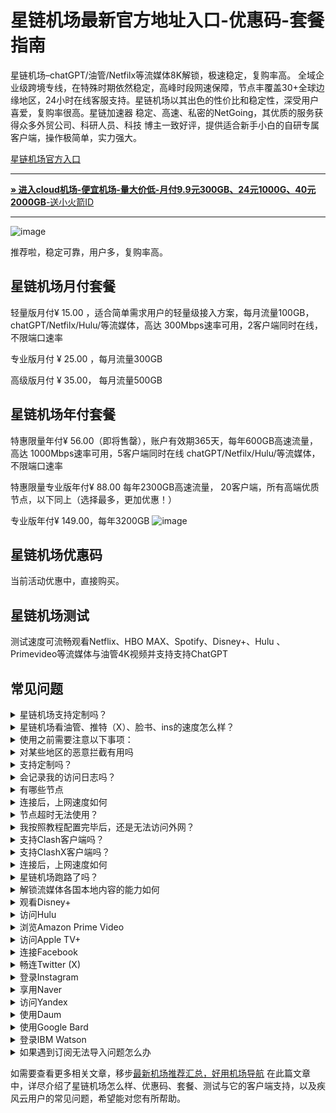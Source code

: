 # 星链机场最新官方地址入口-优惠码-套餐指南
星链机场–chatGPT/油管/Netfilx等流媒体8K解锁，极速稳定，复购率高。
全域企业级跨境专线，在特殊时期依然稳定，高峰时段网速保障，节点丰覆盖30+全球边缘地区，24小时在线客服支持。星链机场以其出色的性价比和稳定性，深受用户喜爱，复购率很高。星链加速器 稳定、高速、私密的NetGoing，其优质的服务获得众多外贸公司、科研人员、科技 博主一致好评，提供适合新手小白的自研专属客户端，操作极简单，实力强大。



[星链机场官方入口](https://aa.silos.top/lepl/sxdxZeA8VV)

* * *

[**» 进入cloud机场-便宜机场-量大价低-月付9.9元300GB、24元1000G、40元2000GB**-送小火箭ID](https://bb.silos.top/cheap/ew8KhPafvG)

* * *
![image](https://github.com/user-attachments/assets/9eaa9c40-ab38-48ca-8235-209baa40f592)

推荐啦，稳定可靠，用户多，复购率高。

## 星链机场月付套餐

轻量版月付¥ 15.00 ，适合简单需求用户的轻量级接入方案，每月流量100GB，chatGPT/Netfilx/Hulu/等流媒体，高达 300Mbps速率可用，2客户端同时在线，不限端口速率

专业版月付 ¥ 25.00 ，每月流量300GB

高级版月付 ¥ 35.00， 每月流量500GB

## 星链机场年付套餐

特惠限量年付¥ 56.00（即将售罄），账户有效期365天，每年600GB高速流量，高达 1000Mbps速率可用，5客户端同时在线 chatGPT/Netfilx/Hulu/等流媒体，不限端口速率

特惠限量专业版年付¥ 88.00  每年2300GB高速流量， 20客户端，所有高端优质节点，以下同上（选择最多，更加优惠！）

专业版年付¥ 149.00，每年3200GB
![image](https://github.com/user-attachments/assets/01e7bbe5-4532-40b7-ad27-de4f27c8e4ca)

## 星链机场优惠码

当前活动优惠中，直接购买。
 ## 星链机场测试

测试速度可流畅观看Netflix、HBO MAX、Spotify、Disney+、Hulu 、Primevideo等流媒体与油管4K视频并支持支持ChatGPT



## 常见问题

<section><details><summary>星链机场支持定制吗？</summary>星链机场支持套餐定制，可选定制套餐及企业套餐，请咨询客服使用定制功能。

</details></section><section><details><summary>星链机场看油管、推特（X）、脸书、ins的速度怎么样？</summary>开启星链机场的订阅链接后，可以快速访问油管、推特（X）、脸书、ins等外网门户。

</details></section><section><details><summary>使用之前需要注意以下事项：</summary>关闭其他代理服务：在使用星链之前，必须完全关闭所有其他正在运行的代理服务，以避免冲突和干扰；

移除代理插件：检查并移除浏览器中的任何代理插件，例如谷歌访问助手等，以确保星链能够顺利工作；

重启电脑：建议在进行以上操作后重启电脑，以确保所有更改生效，并为星链提供一个干净的运行环境。

</details></section><section><details><summary>对某些地区的恶意拦截有用吗</summary>星链的订阅链接会快速绕行全球各大节点，达到突破封锁的目的。

</details></section><section><details><summary>支持定制吗？</summary>请咨询星链的客服使用定制功能。如果你的订单较大，通常下都会支持套餐定制。

</details></section><section><details><summary>会记录我的访问日志吗？</summary>星链机场不记录用户的访问日志。

</details></section><section><details><summary>有哪些节点</summary>星链的节点资源覆盖亚洲、欧洲、美洲与大洋洲主要核心网络

</details></section><section><details><summary>连接后，上网速度如何</summary>星链购入全球频宽线路，借由这些高优先级少拥塞的线路，您可加速传送数据，大大提高上网速度。

</details></section><section><details><summary>节点超时无法使用？</summary>一般出现无法使用的情况多为本地的网络出现了状况。请先检查本地网络环境，确定无误后，尝试更新订阅链接。我们建议用户在星链机场客户端中设置订阅链接定时更新。

</details></section><section><details><summary>我按照教程配置完毕后，还是无法访问外网？</summary>1、请先同步你的系统时间。

2、检查你的游览器是否有代理插件，如果有的话请卸载。

3、然后将软件调成直连模式。

4、重启你的设备，在进行尝试。

</details></section><section><details><summary>支持Clash客户端吗？</summary>请查看上方星链机场客户端支持版块；Clash作为通用客户端，其使用方法为：复制星链的订阅链接，点击导入，选择满意的节点即可访问外网，详情请查看Clash使用教程

</details></section><section><details><summary>支持ClashX客户端吗？</summary>请查看上方星链机场客户端支持版块；ClashX作为通用客户端，其使用方法为：复制星链的订阅链接，点击导入，选择满意的节点即可访问外网，详情请查看ClashX使用教程

</details></section><section><details><summary>连接后，上网速度如何</summary>星链购入全球各地频宽线路，借由这些高优先级少拥塞的线路，您可加速传送数据，大大提高上网速度。

</details></section><section><details><summary>星链机场跑路了吗？</summary>星链机场目前没有跑路。当发现节点无法使用时，机场跑路可能会成为很多人的首选考虑。这通常是因为防火墙污染了订阅链接，因此需要替换为新的订阅链接即可。

</details></section><section><details><summary>解锁流媒体各国本地内容的能力如何</summary>很多精彩本地内容不对境外访客开放，星链借由遍布主要市场的中转节点，为您解锁世界各地本地音乐电影点播、电视直播服务。

</details></section><section><details><summary>观看Disney+</summary>通过星链机场，你可以观看Disney+上的内容，前往Disney+官网，即可欣赏迪士尼、皮克斯、漫威、星球大战和国家地理的精彩节目。

</details></section><section><details><summary>访问Hulu</summary>你可以轻松访问Hulu，只需复制星链的订阅链接，前往Hulu官网，即可观看最新电视剧、电影、原创内容和直播电视服务。

</details></section><section><details><summary>浏览Amazon Prime Video</summary>星链让你轻松浏览Amazon Prime Video，前往Prime Video官网，即可享受丰富的电影、电视剧、纪录片及原创节目。

</details></section><section><details><summary>访问Apple TV+</summary>通过星链机场，你可以访问Apple TV+，前往Apple TV+官网，即可观看原创电视剧、电影和纪录片。

</details></section><section><details><summary>连接Facebook</summary>使用星链，你可以连接Facebook，前往Facebook官网，即可创建个人资料、分享照片、发送消息和加入群组。

</details></section><section><details><summary>畅连Twitter (X)</summary>星链机场让你轻松畅连Twitter (X)，前往Twitter官网，即可发布280字符的短消息（推文）进行即时信息分享和交流。

</details></section><section><details><summary>登录Instagram</summary>通过星链，你可以登录Instagram，前往Instagram官网，即可发布带有滤镜的图片和短视频。

</details></section><section><details><summary>享用Naver</summary>使用星链机场，你可以享用Naver，前往Naver官网，即可享受新闻、博客、百科、地图、邮件等服务。

</details></section><section><details><summary>访问Yandex</summary>通过星链，你可以访问Yandex，前往Yandex官网，即可获取新闻、地图、邮箱等服务。

</details></section><section><details><summary>使用Daum</summary>使用星链机场，你可以使用Daum，前往Daum官网，即可获取新闻、博客、邮箱、地图等多种服务。

</details></section><section><details><summary>使用Google Bard</summary>使用星链机场，您可以使用Google Bard，这是一款集成于Google产品中的强大语言模型。通过它，您可以体验智能对话、文本生成和理解功能，轻松处理各种语言任务。

</details></section><section><details><summary>登录IBM Watson</summary>通过星链机场，您可以轻松登录IBM Watson，这是一款全面的人工智能平台。它提供自然语言处理、机器学习和数据分析等服务，广泛应用于医疗、金融等领域。

</details></section><section><details><summary>如果遇到订阅无法导入问题怎么办</summary>如果出现订阅导入错误，1，请确保您的客户端是否支持星链机场？详情进入上方客户端版块查看；2，请尝试挂个其他梯子的全局进行下拉订阅；3，在浏览器中打开订阅地址并另存为yaml格式的后缀文件，进行本地导入客户端进行使用！

</details></section>

如需要查看更多相关文章，移步[最新机场推荐汇总，好用机场导航](https://github.com/jichangdaohangzhan/jichanghuizong)
在此篇文章中，详尽介绍了星链机场怎么样、优惠码、套餐、测试与它的客户端支持，以及疾风云用户的常见问题，希望能对您有所帮助。







